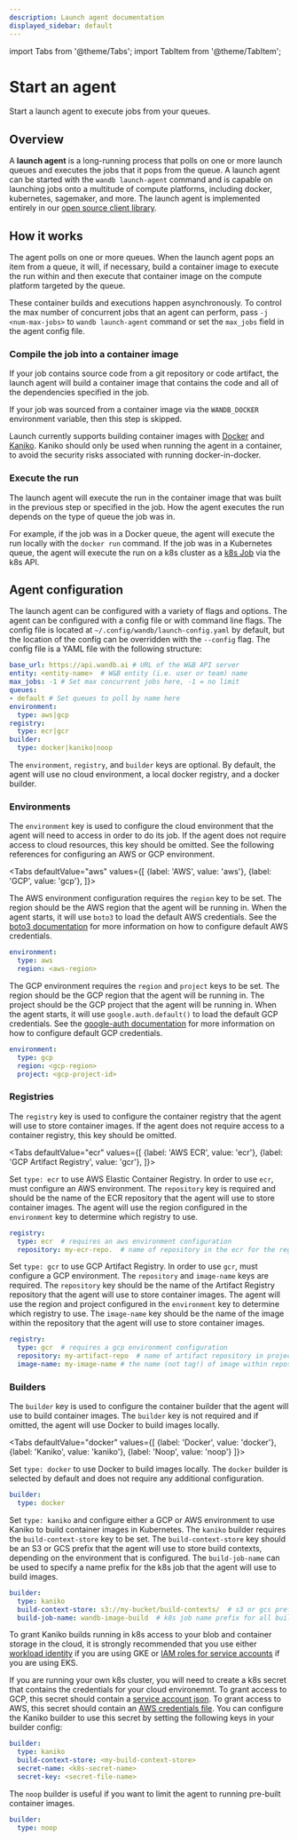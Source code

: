 ```yaml
---
description: Launch agent documentation
displayed_sidebar: default
---
```

import Tabs from '@theme/Tabs';
import TabItem from '@theme/TabItem';

# Start an agent

Start a launch agent to execute jobs from your queues.

## Overview

A **launch agent** is a long-running process that polls on one or more launch queues and executes the jobs that it pops from the queue. A launch agent can be started with the `wandb launch-agent` command and is capable on launching jobs onto a multitude of compute platforms, including docker, kubernetes, sagemaker, and more. The launch agent is implemented entirely in our [open source client library](https://github.com/wandb/wandb).

## How it works

The agent polls on one or more queues. When the launch agent pops an item from a queue, it will, if necessary, build a container image to execute the run within and then execute that container image on the compute platform targeted by the queue.

These container builds and executions happen asynchronously. To control the max number of concurrent jobs that an agent can perform, pass `-j <num-max-jobs>` to `wandb launch-agent` command or set the `max_jobs` field in the agent config file.

### Compile the job into a container image

If your job contains source code from a git repository or code artifact, the launch agent will build a container image that contains the code and all of the dependencies specified in the job.

If your job was sourced from a container image via the `WANDB_DOCKER` environment variable, then this step is skipped.

Launch currently supports building container images with [Docker](https://docker.com) and [Kaniko](https://github.com/GoogleContainerTools/kaniko). Kaniko should only be used when running the agent in a container, to avoid the security risks associated with running docker-in-docker.

### Execute the run

The launch agent will execute the run in the container image that was built in the previous step or specified in the job. How the agent executes the run depends on the type of queue the job was in. 

For example, if the job was in a Docker queue, the agent will execute the run locally with the `docker run` command. If the job was in a Kubernetes queue, the agent will execute the run on a k8s cluster as a [k8s Job](https://kubernetes.io/docs/concepts/workloads/controllers/job/) via the k8s API.


## Agent configuration

The launch agent can be configured with a variety of flags and options. The agent can be configured with a config file or with command line flags. The config file is located at `~/.config/wandb/launch-config.yaml` by default, but the location of the config can be overridden with the `--config` flag. The config file is a YAML file with the following structure:

```yaml
base_url: https://api.wandb.ai # URL of the W&B API server
entity: <entity-name>  # W&B entity (i.e. user or team) name
max_jobs: -1 # Set max concurrent jobs here, -1 = no limit
queues:
- default # Set queues to poll by name here
environment:
  type: aws|gcp
registry:
  type: ecr|gcr
builder:
  type: docker|kaniko|noop
```

The `environment`, `registry`, and `builder` keys are optional. By default, the agent will use no cloud environment, a local docker registry, and a docker builder. 

### Environments

The `environment` key is used to configure the cloud environment that the agent will need to access in order to do its job. If the agent does not require access to cloud resources, this key should be omitted. See the following references for configuring an AWS or GCP environment.

<Tabs
  defaultValue="aws"
  values={[
    {label: 'AWS', value: 'aws'},
    {label: 'GCP', value: 'gcp'},
  ]}>

<TabItem value="aws">

The AWS environment configuration requires the `region` key to be set. The region should be the AWS region that the agent will be running in. When the agent starts, it will use `boto3` to load the default AWS credentials. See the [boto3 documentation](https://boto3.amazonaws.com/v1/documentation/api/latest/guide/credentials.html#overview) for more information on how to configure default AWS credentials.

```yaml
environment:
  type: aws
  region: <aws-region>
```

</TabItem>

<TabItem value="gcp">

The GCP environment requires the `region` and `project` keys to be set. The region should be the GCP region that the agent will be running in. The project should be the GCP project that the agent will be running in. When the agent starts, it will use `google.auth.default()` to load the default GCP credentials. See the [google-auth documentation](https://google-auth.readthedocs.io/en/latest/reference/google.auth.html#google.auth.default) for more information on how to configure default GCP credentials.

```yaml
environment:
  type: gcp
  region: <gcp-region>
  project: <gcp-project-id>
```

</TabItem>

</Tabs>

### Registries

The `registry` key is used to configure the container registry that the agent will use to store container images. If the agent does not require access to a container registry, this key should be omitted.

<Tabs
  defaultValue="ecr"
  values={[
    {label: 'AWS ECR', value: 'ecr'},
    {label: 'GCP Artifact Registry', value: 'gcr'},
  ]}>

<TabItem value="ecr">

Set `type: ecr` to use AWS Elastic Container Registry. In order to use `ecr`, must configure an AWS environment. The `repository` key is required and should be the name of the ECR repository that the agent will use to store container images. The agent will use the region configured in the `environment` key to determine which registry to use.

```yaml
registry:
  type: ecr  # requires an aws environment configuration
  repository: my-ecr-repo.  # name of repository in the ecr for the region configured in your environment
```

</TabItem>

<TabItem value="gcr">

Set `type: gcr` to use GCP Artifact Registry. In order to use `gcr`, must configure a GCP environment. The `repository` and `image-name` keys are required. The `repository` key should be the name of the Artifact Registry repository that the agent will use to store container images. The agent will use the region and project configured in the `environment` key to determine which registry to use. The `image-name` key should be the name of the image within the repository that the agent will use to store container images.

```yaml
registry:
  type: gcr  # requires a gcp environment configuration
  repository: my-artifact-repo  # name of artifact repository in project/region configured in your environment
  image-name: my-image-name # the name (not tag!) of image within repository
```

</TabItem>

</Tabs>


### Builders

The `builder` key is used to configure the container builder that the agent will use to build container images. The `builder` key is not required and if omitted, the agent will use Docker to build images locally.

<Tabs
  defaultValue="docker"
  values={[
    {label: 'Docker', value: 'docker'},
    {label: 'Kaniko', value: 'kaniko'},
    {label: 'Noop', value: 'noop'}
  ]}>

<TabItem value="docker">

Set `type: docker` to use Docker to build images locally. The `docker` builder is selected by default and does not require any additional configuration.

```yaml
builder:
  type: docker
```

</TabItem>

<TabItem value="kaniko">

Set `type: kaniko` and configure either a GCP or AWS environment to use Kaniko to build container images in Kubernetes. The `kaniko` builder requires the `build-context-store` key to be set. The `build-context-store` key should be an S3 or GCS prefix that the agent will use to store build contexts, depending on the environment that is configured. The `build-job-name` can be used to specify a name prefix for the k8s job that the agent will use to build images.

```yaml
builder:
  type: kaniko
  build-context-store: s3://my-bucket/build-contexts/  # s3 or gcs prefix for build context storage
  build-job-name: wandb-image-build  # k8s job name prefix for all builds
```

To grant Kaniko builds running in k8s access to your blob and container storage in the cloud, it is strongly recommended that you use either [workload identity](https://cloud.google.com/kubernetes-engine/docs/how-to/workload-identity) if you are using GKE or [IAM roles for service accounts](https://docs.aws.amazon.com/eks/latest/userguide/iam-roles-for-service-accounts.html) if you are using EKS.

If you are running your own k8s cluster, you will need to create a k8s secret that contains the credentials for your cloud environemnt. To grant access to GCP, this secret should contain a [service account json](https://cloud.google.com/iam/docs/keys-create-delete#creating). To grant access to AWS, this secret should contain an [AWS credentials file](https://docs.aws.amazon.com/sdk-for-php/v3/developer-guide/guide_credentials_profiles.html). You can configure the Kaniko builder to use this secret by setting the following keys in your builder config:

```yaml
builder:
  type: kaniko
  build-context-store: <my-build-context-store>
  secret-name: <k8s-secret-name>
  secret-key: <secret-file-name>
```

</TabItem>

<TabItem value="noop">

The `noop` builder is useful if you want to limit the agent to running pre-built container images.

```yaml
builder:
  type: noop
```

</TabItem>

</Tabs>
